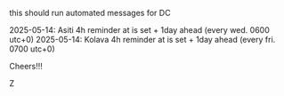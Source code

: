 this should run automated messages for DC

2025-05-14: Asiti 4h reminder at is set + 1day ahead (every wed. 0600 utc+0)
2025-05-14: Kolava 4h reminder at is set + 1day ahead (every fri. 0700 utc+0)

Cheers!!!

Z
